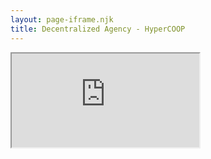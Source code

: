 ```yaml
---
layout: page-iframe.njk
title: Decentralized Agency - HyperCOOP
---
```

<iframe seamless src="https://hypercoop.store/">Your browser doesn't support iframes.</iframe>